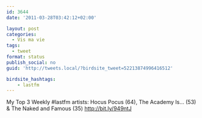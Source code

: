 ```yaml
---
id: 3644
date: '2011-03-28T03:42:12+02:00'

layout: post
categories:
  - Vis ma vie
tags:
  - tweet
format: status
publish_social: no
guid: 'http://tweets.local/?birdsite_tweet=52213874996416512'

birdsite_hashtags:
    - lastfm
---
```


My Top 3 Weekly #lastfm artists: Hocus Pocus (64), The Academy Is… (53) &amp; The Naked and Famous (35) http://bit.ly/949ntJ